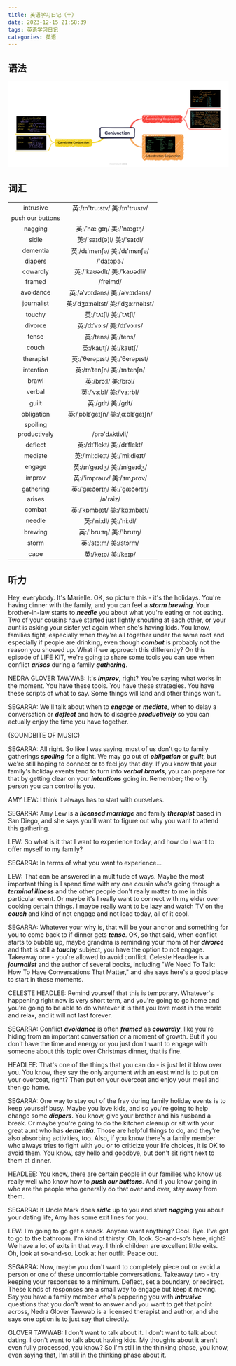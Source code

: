 ```yaml
---
title: 英语学习日记（十）
date: 2023-12-15 21:58:39
tags: 英语学习日记
categories: 英语
---
```


## 语法

![Conjunction](./english-learning-diary-10/Conjunction.png)

## 词汇

|||
|:---:|:---:|
|intrusive| 英:/ɪn'truːsɪv/ 美:/ɪn'trusɪv/|
|push our buttons| |
|nagging| 英:/ˈnæ gɪŋ/ 美:/'næɡɪŋ/|
|sidle| 英:/'saɪd(ə)l/ 美:/'saɪdl/|
|dementia| 英:/dɪ'menʃə/ 美:/dɪ'mɛnʃə/|
|diapers| /'daɪəpɚ/|
|cowardly| 英:/'kaʊədlɪ/ 美:/ˈkaʊədli/|
|framed| /freimd/|
|avoidance| 英:/əˈvɔɪdəns/ 美:/əˈvɔɪdəns/|
|journalist| 英:/ˈdʒɜːnəlɪst/ 美:/ˈdʒɜːrnəlɪst/|
|touchy| 英:/ˈtʌtʃi/ 美:/ˈtʌtʃi/|
|divorce| 英:/dɪˈvɔːs/ 美:/dɪˈvɔːrs/|
|tense| 英:/tens/ 美:/tens/|
|couch| 英:/kaʊtʃ/ 美:/kaʊtʃ/|
|therapist| 英:/ˈθerəpɪst/ 美:/ˈθerəpɪst/|
|intention| 英:/ɪnˈtenʃn/ 美:/ɪnˈtenʃn/|
|brawl| 英:/brɔːl/ 美:/brɔl/|
|verbal| 英:/ˈvɜːbl/ 美:/ˈvɜːrbl/|
|guilt| 英:/ɡɪlt/ 美:/ɡɪlt/|
|obligation| 英:/ˌɒblɪˈɡeɪʃn/ 美:/ˌɑːblɪˈɡeɪʃn/|
|spoiling| |
|productively| /prə'dʌktivli/|
|deflect| 英:/dɪˈflekt/ 美:/dɪˈflekt/|
|mediate| 英:/ˈmiːdieɪt/ 美:/ˈmiːdieɪt/|
|engage| 英:/ɪnˈɡeɪdʒ/ 美:/ɪnˈɡeɪdʒ/|
|improv| 英:/'imprəuv/ 美:/ˈɪmˌprɑv/|
|gathering| 英:/ˈɡæðərɪŋ/ 美:/ˈɡæðərɪŋ/|
|arises| /ə'raiz/|
|combat| 英:/ˈkɒmbæt/ 美:/ˈkɑːmbæt/|
|needle| 英:/ˈniːdl/ 美:/ˈniːdl/|
|brewing| 英:/'bruːɪŋ/ 美:/'brʊɪŋ/|
|storm| 英:/stɔːm/ 美:/stɔrm/|
|cape| 英:/keɪp/ 美:/keɪp/|

## 听力

Hey, everybody. It's Marielle. OK, so picture this - it's the holidays. You're having dinner with the family, and you can feel a ***storm brewing***. Your brother-in-law starts to ***needle*** you about what you're eating or not eating. Two of your cousins have started just lightly shouting at each other, or your aunt is asking your sister yet again when she's having kids. You know, families fight, especially when they're all together under the same roof and especially if people are drinking, even though ***combat*** is probably not the reason you showed up. What if we approach this differently? On this episode of LIFE KIT, we're going to share some tools you can use when conflict ***arises*** during a family ***gathering***.

NEDRA GLOVER TAWWAB: It's ***improv***, right? You're saying what works in the moment. You have these tools. You have these strategies. You have these scripts of what to say. Some things will land and other things won't.

SEGARRA: We'll talk about when to ***engage*** or ***mediate***, when to delay a conversation or ***deflect*** and how to disagree ***productively*** so you can actually enjoy the time you have together.

(SOUNDBITE OF MUSIC)

SEGARRA: All right. So like I was saying, most of us don't go to family gatherings ***spoiling*** for a fight. We may go out of ***obligation*** or ***guilt***, but we're still hoping to connect or to feel joy that day. If you know that your family's holiday events tend to turn into ***verbal*** ***brawls***, you can prepare for that by getting clear on your ***intentions*** going in. Remember; the only person you can control is you.

AMY LEW: I think it always has to start with ourselves.

SEGARRA: Amy Lew is a ***licensed marriage*** and family ***therapist*** based in San Diego, and she says you'll want to figure out why you want to attend this gathering.

LEW: So what is it that I want to experience today, and how do I want to offer myself to my family?

SEGARRA: In terms of what you want to experience...

LEW: That can be answered in a multitude of ways. Maybe the most important thing is I spend time with my one cousin who's going through a ***terminal illness*** and the other people don't really matter to me in this particular event. Or maybe it's I really want to connect with my elder over cooking certain things. I maybe really want to be lazy and watch TV on the ***couch*** and kind of not engage and not lead today, all of it cool.

SEGARRA: Whatever your why is, that will be your anchor and something for you to come back to if dinner gets ***tense***. OK, so that said, when conflict starts to bubble up, maybe grandma is reminding your mom of her ***divorce*** and that is still a ***touchy*** subject, you have the option to not engage. Takeaway one - you're allowed to avoid conflict. Celeste Headlee is a ***journalist*** and the author of several books, including "We Need To Talk: How To Have Conversations That Matter," and she says here's a good place to start in these moments.

CELESTE HEADLEE: Remind yourself that this is temporary. Whatever's happening right now is very short term, and you're going to go home and you're going to be able to do whatever it is that you love most in the world and relax, and it will not last forever.

SEGARRA: Conflict ***avoidance*** is often ***framed*** as ***cowardly***, like you're hiding from an important conversation or a moment of growth. But if you don't have the time and energy or you just don't want to engage with someone about this topic over Christmas dinner, that is fine.

HEADLEE: That's one of the things that you can do - is just let it blow over you. You know, they say the only argument with an east wind is to put on your overcoat, right? Then put on your overcoat and enjoy your meal and then go home.

SEGARRA: One way to stay out of the fray during family holiday events is to keep yourself busy. Maybe you love kids, and so you're going to help change some ***diapers***. You know, give your brother and his husband a break. Or maybe you're going to do the kitchen cleanup or sit with your great aunt who has ***dementia***. Those are helpful things to do, and they're also absorbing activities, too. Also, if you know there's a family member who always tries to fight with you or to criticize your life choices, it is OK to avoid them. You know, say hello and goodbye, but don't sit right next to them at dinner.

HEADLEE: You know, there are certain people in our families who know us really well who know how to ***push our buttons***. And if you know going in who are the people who generally do that over and over, stay away from them.

SEGARRA: If Uncle Mark does ***sidle*** up to you and start ***nagging*** you about your dating life, Amy has some exit lines for you.

LEW: I'm going to go get a snack. Anyone want anything? Cool. Bye. I've got to go to the bathroom. I'm kind of thirsty. Oh, look. So-and-so's here, right? We have a lot of exits in that way. I think children are excellent little exits. Oh, look at so-and-so. Look at her outfit. Peace out.

SEGARRA: Now, maybe you don't want to completely piece out or avoid a person or one of these uncomfortable conversations. Takeaway two - try keeping your responses to a minimum. Deflect, set a boundary, or redirect. These kinds of responses are a small way to engage but keep it moving. Say you have a family member who's peppering you with ***intrusive*** questions that you don't want to answer and you want to get that point across, Nedra Glover Tawwab is a licensed therapist and author, and she says one option is to just say that directly.

GLOVER TAWWAB: I don't want to talk about it. I don't want to talk about dating. I don't want to talk about having kids. My thoughts about it aren't even fully processed, you know? So I'm still in the thinking phase, you know, even saying that, I'm still in the thinking phase about it.
